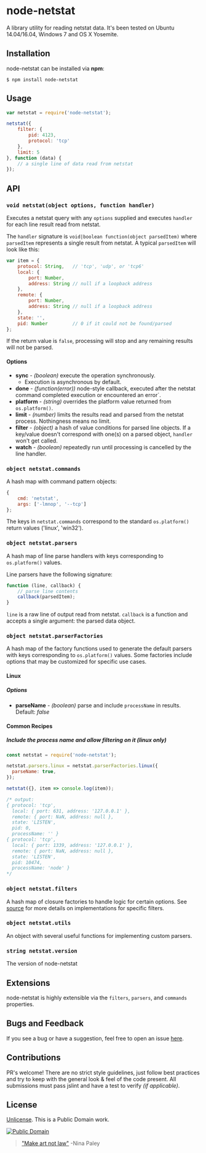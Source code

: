 # node-netstat

A library utility for reading netstat data. It's been tested on Ubuntu 14.04/16.04, Windows 7 and OS X Yosemite.

## Installation

node-netstat can be installed via **npm**:

	$ npm install node-netstat

## Usage

```js
var netstat = require('node-netstat');

netstat({
	filter: {
		pid: 4123,
		protocol: 'tcp'
	},
	limit: 5
}, function (data) {
    // a single line of data read from netstat
});
```

## API

### `void netstat(object options, function handler)`

Executes a netstat query with any `options` supplied and executes `handler` for each line result read from netstat.

The `handler` signature is `void|boolean function(object parsedItem)` where `parsedItem` represents a single result from netstat. A typical `parsedItem` will look like this:

```js
var item = {
    protocol: String,   // 'tcp', 'udp', or 'tcp6'
    local: {
		port: Number,
		address: String // null if a loopback address
	},
    remote: {
		port: Number,
		address: String // null if a loopback address
	},
    state: '',
    pid: Number         // 0 if it could not be found/parsed
};
```

If the return value is `false`, processing will stop and any remaining results will not be parsed.

#### Options

- **sync** - *(boolean)* execute the operation synchronously.
	- Execution is asynchronous by default.
- **done** - *(function(error))* node-style callback, executed after the netstat command completed execution or encountered an error`.
- **platform** - *(string)* overrides the platform value returned from `os.platform()`.
- **limit** - *(number)* limits the results read and parsed from the netstat process. Nothingness means no limit.
- **filter** - *(object)* a hash of value conditions for parsed line objects. If a key/value doesn't correspond with one(s) on a parsed object, `handler` won't get called.
- **watch** - *(boolean)* repeatedly run until processing is cancelled by the line handler.


### `object netstat.commands`

A hash map with command pattern objects:

```js
{
	cmd: 'netstat',
	args: ['-lmnop', '--tcp']
};
```

The keys in `netstat.commands` correspond to the standard `os.platform()` return values ('linux', 'win32').

### `object netstat.parsers`

A hash map of line parse handlers with keys corresponding to `os.platform()` values.

Line parsers have the following signature:

```js
function (line, callback) {
	// parse line contents
	callback(parsedItem);
}
```

`line` is a raw line of output read from netstat. `callback` is a function and accepts a single argument: the parsed data object.

### `object netstat.parserFactories`

A hash map of the factory functions used to generate the default parsers with keys corresponding to `os.platform()` values. Some factories include options that may be customized for specific use cases.

#### Linux

##### Options

- **parseName** - *(boolean)* parse and include `processName` in results. Default: *false*

#### Common Recipes

##### Include the process name and allow filtering on it (linux only)

```js
const netstat = require('node-netstat');

netstat.parsers.linux = netstat.parserFactories.linux({
  parseName: true,
});

netstat({}, item => console.log(item));

/* output:
{ protocol: 'tcp',
  local: { port: 631, address: '127.0.0.1' },
  remote: { port: NaN, address: null },
  state: 'LISTEN',
  pid: 0,
  processName: '' }
{ protocol: 'tcp',
  local: { port: 1339, address: '127.0.0.1' },
  remote: { port: NaN, address: null },
  state: 'LISTEN',
  pid: 10474,
  processName: 'node' }
*/
```

### `object netstat.filters`

A hash map of closure factories to handle logic for certain options. See [source](https://github.com/danielkrainas/node-netstat/blob/master/lib/filters.js) for more details on implementations for specific filters.

### `object netstat.utils`

An object with several useful functions for implementing custom parsers.

### `string netstat.version`

The version of node-netstat

## Extensions

node-netstat is highly extensible via the `filters`, `parsers`, and `commands` properties.

## Bugs and Feedback

If you see a bug or have a suggestion, feel free to open an issue [here](https://github.com/danielkrainas/node-netstat/issues).

## Contributions

PR's welcome! There are no strict style guidelines, just follow best practices and try to keep with the general look & feel of the code present. All submissions must pass jslint and have a test to verify *(if applicable)*.

## License

[Unlicense](http://unlicense.org/UNLICENSE). This is a Public Domain work.

[![Public Domain](https://licensebuttons.net/p/mark/1.0/88x31.png)](http://questioncopyright.org/promise)

> ["Make art not law"](http://questioncopyright.org/make_art_not_law_interview) -Nina Paley
